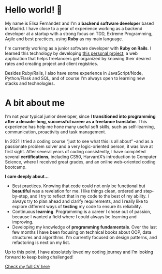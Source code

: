 # Hello world! 👋

My name is Elisa Fernández and I'm a **backend software developer** based in Madrid. I have close to a year of experience working as a backend developer at a startup with a strong focus on TDD, Extreme Programming, Agile and best practices, using **Ruby** as my main language. 

I'm currently working as a junior software developer with **Ruby on Rails**. I learned this technology by developing [this personal project](https://github.com/Epersea/freelancer_helper_rails), a web application that helps freelancers get organized by knowing their desired rates and creating project and client registries.

Besides Ruby/Rails, I also have some experience in JavaScript/Node, Python/Flask and SQL, and of course I'm always open to learning new stacks and technologies.

# A bit about me

I’m not your typical junior developer, since **I transitioned into programming after a decade-long, successful career as a freelance translator**. This experience has help me hone many useful soft skills, such as self-learning, communication, proactivity and task management.

In 2021 I tried a coding course “just to see what this is all about” –and as a passionate problem solver and a very logic-oriented person, it was love at first sight. After several years of coding consistently, I have completed several **certifications**, including CS50, HarvardX’s introduction to Computer Science, where I received great grades, and an online web-oriented coding bootcamp. 

**I care deeply about...**
- Best practices. Knowing that code could not only be functional but **beautiful** was a revelation for me. I like things clean, ordered and step-by-step, and I try to reflect that in my code to the best of my ability. I always try to plan ahead and clarify requirements, and I really like to explore different ways of **testing** my code to ensure its reliability.
- Continuous **learning**. Programming is a career I chose out of passion, because I wanted a field where I could always be learning and improving. 
- Developing my knowledge of **programming fundamentals**. Over the last few months I have been focusing on technical books about OOP, data structures and algorithms. I'm currently focused on design patterns, and refactoring is next on my list.

Up to this point, I have absolutely loved my coding journey and I’m looking forward to keep being challenged!

[Check my full CV here](https://traduccionpublicidad.files.wordpress.com/2024/04/elisa-fernandez-coding-cv.pdf)
